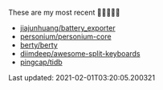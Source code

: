 These are my most recent 🌟🌟🌟🌟🌟

* [jiajunhuang/battery_exporter](https://github.com/jiajunhuang/battery_exporter)
* [personium/personium-core](https://github.com/personium/personium-core)
* [berty/berty](https://github.com/berty/berty)
* [diimdeep/awesome-split-keyboards](https://github.com/diimdeep/awesome-split-keyboards)
* [pingcap/tidb](https://github.com/pingcap/tidb)

Last updated: 2021-02-01T03:20:05.200321
